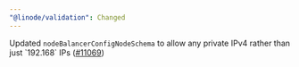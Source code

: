 ```yaml
---
"@linode/validation": Changed
---
```


Updated `nodeBalancerConfigNodeSchema` to allow any private IPv4 rather than just \`192\.168\` IPs ([#11069](https://github.com/linode/manager/pull/11069))
